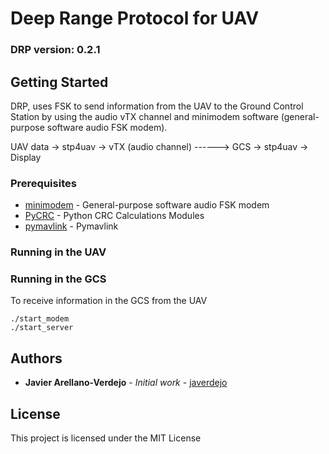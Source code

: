 # Deep Range Protocol for UAV
### DRP version: 0.2.1

## Getting Started

DRP, uses FSK to send information from the UAV to the Ground Control Station by
using the audio vTX channel and minimodem software (general-purpose software
audio FSK modem).

UAV data -> stp4uav -> vTX (audio channel) ------> GCS -> stp4uav -> Display

### Prerequisites

* [minimodem](http://www.whence.com/minimodem/) - General-purpose software audio FSK modem
* [PyCRC](https://pypi.python.org/pypi/PyCRC) - Python CRC Calculations Modules
* [pymavlink](https://pypi.python.org/pypi/pymavlink) - Pymavlink

### Running in the UAV

### Running in the GCS

To receive information in the GCS from the UAV

```
./start_modem
./start_server
```

## Authors

* **Javier Arellano-Verdejo** - *Initial work* - [javerdejo](https://github.com/javerdejo)

## License

This project is licensed under the MIT License
